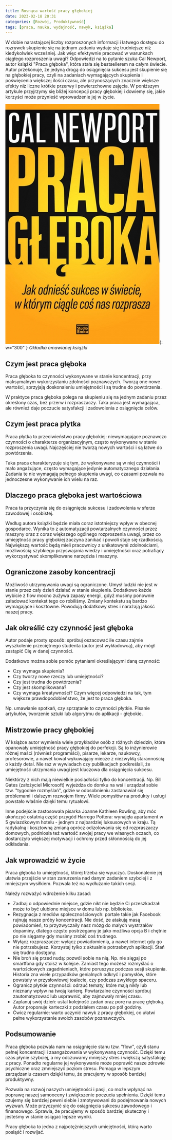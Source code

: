 ```yaml
---
title: Rosnąca wartość pracy głębokiej
date: 2023-02-18 20:31
categories: [Rozwój, Produktywność]
tags: [praca, nauka, wydajność, nawyk, książka]
---
```


W dobie narastającej liczby rozproszonych informacji i łatwego dostępu do rozrywek skupienie się na jednym zadaniu wydaje się trudniejsze niż kiedykolwiek wcześniej. Jak więc efektywnie pracować w warunkach ciągłego rozproszenia uwagi? Odpowiedzi na to pytanie szuka Cal Newport, autor książki "Praca głęboka", która stała się bestsellerem na całym świecie. Autor przekonuje, że jedyną drogą do osiągnięcia sukcesu jest skupienie się na głębokiej pracy, czyli na zadaniach wymagających skupienia i poświęcenia większej ilości czasu, ale przynoszących znacznie większe efekty niż liczne krótkie przerwy i powierzchowne zajęcia. W poniższym artykule przyjrzymy się bliżej koncepcji pracy głębokiej i dowiemy się, jakie korzyści może przynieść wprowadzenie jej w życie.

![Okładka książki praca głęboka](/assets/img/posts/deepwork-book-pl.jpg){: w="300" }
_Okładka omawianej książki_

## Czym jest praca głęboka

Praca głęboka to czynności wykonywane w stanie koncentracji, przy maksymalnym wykorzystaniu zdolności poznawczych. Tworzą one nowe wartości, sprzyjają doskonaleniu umiejętności i są trudne do powtórzenia. 

W praktyce praca głęboka polega na skupieniu się na jednym zadaniu przez określony czas, bez przerw i rozpraszaczy. Taka praca jest wymagająca, ale również daje poczucie satysfakcji i zadowolenia z osiągnięcia celów.

## Czym jest praca płytka

Praca płytka to przeciwieństwo pracy głębokiej: niewymagające poznawczo czynności o charakterze organizacyjnym, często wykonywane w stanie rozproszenia uwagi. Najczęściej nie tworzą nowych wartości i są łatwe do powtórzenia.

Taka praca charakteryzuje się tym, że wykonywane są w niej czynności i mało angażujące, często wymagające jedynie automatycznego działania. Zadania te nie wymagają pełnego skupienia uwagi, co czasami pozwala na jednoczesne wykonywanie ich wielu na raz.

## Dlaczego praca głęboka jest wartościowa

Praca ta przyczynia się do osiągnięcia sukcesu i zadowolenia w sferze zawodowej i osobistej.

Według autora książki będzie miała coraz istotniejszy wpływ w obecnej gospodarce.
Wynika to z automatyzacji powtarzalnych czynności przez maszyny oraz z coraz większego ogólnego rozproszenia uwagi, przez co umiejętność pracy głębokiej zaczyna zanikać i powoli staje się rzadkością.
Największą wartość będą mieli pracownicy z unikatowymi zdolnościami, możliwością szybkiego przyswajania wiedzy i umiejętności oraz potrafiący wykorzystywać skomplikowane narzędzia i maszyny.

## Ograniczone zasoby koncentracji

Możliwość utrzymywania uwagi są ograniczone. Umysł ludzki nie jest w stanie przez cały dzień działać w stanie skupienia. 
Dodatkowo każde wybicie z flow mocno zużywa zapasy energii, gdyż musimy ponownie załadować kontekst tego co robiliśmy. 
Zmiany kontekstu są bardzo wymagające i kosztowne. Powodują dodatkowy stres i narażają jakość naszej pracy.

## Jak określić czy czynność jest głęboka

Autor podaje prosty sposób: spróbuj oszacować ile czasu zajmie wyszkolenie przeciętnego studenta (autor jest wykładowcą), aby mógł zastąpić Cię w danej czynności.

Dodatkowo można sobie pomóc pytaniami określającymi daną czynność:
* Czy wymaga skupienia?
* Czy tworzy nowe rzeczy lub umiejętności?
* Czy jest trudna do powtórzenia?
* Czy jest skomplikowana?
* Czy wymaga kreatywności?
Czym więcej odpowiedzi na tak, tym większe prawdopodobieństwo, że jest to praca głęboka.

Np. umawianie spotkań, czy sprzątanie to czynności płytkie.
Pisanie artykułów, tworzenie sztuki lub algorytmu do aplikacji - głębokie.

## Mistrzowie pracy głębokiej

W książce autor wymienia wiele przykładów osób z różnych dziedzin, które opanowały umiejętność pracy głębokiej do perfekcji. 
Są to inżynierowie różnej maści (również programiści), pisarze, lekarze, naukowcy, profesorowie, a nawet kowal wykuwający miecze z niezwykłą starannością o każdy detal. Nie raz w wywiadach czy publikacjach podkreślali, że umiejętność utrzymania uwagi jest kluczowa dla osiągnięcia sukcesu.

Niektórzy z nich mają niewielkie posiadłości tylko do koncentracji. Np. Bill Gates (założyciel Microsoft) wyjeżdża do domku na wsi i urządzał sobie tzw. "tygodnie rozmyślań", gdzie w odosobnieniu zastanawiał się problemami i dalszym rozwojem firmy. Wiele pomysłów na produkty i usługi powstało właśnie dzięki temu rytuałowi. 

Inne podejście zastosowała pisarka Joanne Kathleen Rowling, aby móc ukończyć ostatnią część przygód Harrego Pottera: wynajęła apartament w 5 gwiazdkowym hotelu - jednym z najbardziej luksusowych w kraju. Tą radykalną i kosztowną zmianą oprócz odizolowania się od rozpraszaczy domowych, podniosła też wartość swojej pracy we własnych oczach, co dostarczyło większej motywacji i ochrony przed skłonnością do jej odkładania.

## Jak wprowadzić w życie

Praca głęboka to umiejętność, której trzeba się wyuczyć. 
Doskonalenie jej ułatwia przejście w stan zanurzenia nad danym zadaniem szybciej i z mniejszym wysiłkiem. Pozwala też na wydłużanie takich sesji.

Należy rozważyć wdrożenie kilku zasad:

* Zadbaj o odpowiednie miejsce, gdzie nikt nie będzie Ci przeszkadzał: może to być ulubione miejsce w domu lub np. biblioteka.
* Rezygnacja z mediów społecznościowych: portale takie jak Facebook rujnują nasze próby koncentracji. Nie dość, że atakują masą powiadomień, to przyzwyczaiły nasz mózg do małych wystrzałów dopaminy, dlatego często postrzegamy je jako możliwa opcja B i chętnie po nie sięgamy gdy musimy zrobić coś trudnego.
* Wyłącz rozpraszacze: wyłącz powiadomienia, a nawet internet gdy go nie potrzebujesz. Korzystaj tylko z aktualnie potrzebnych aplikacji. Stań się trudno dostępny.
* Nie broń się przed nudą: pozwól sobie na nią. Np. nie sięgaj po smartfona gdy stoisz w kolejce. Zamiast tego możesz rozmyślać o wartościowych zagadnieniach, które poruszysz podczas sesji skupienia. Historia zna wiele przypadków genialnych odkryć i pomysłów, które powstały w przysłowiowej toalecie, czy podczas zwykłego spaceru.
* Ogranicz płytkie czynności: odrzuć tematy, które mają nikły lub nieznany wpływ na twoją karierę. Powtarzalne czynności spróbuj zautomatyzować lub usprawnić, aby zajmowały mniej czasu.
* Zaplanuj swój dzień: ustal kolejność zadań oraz porę na pracę głęboką. Autor proponuje karteczki z podziałem czasu po pół godziny.
* Ćwicz regularnie: warto uczynić nawyk z pracy głębokiej, co ułatwi pełne wykorzystanie swoich zasobów poznawczych.

## Podsumowanie

Praca głęboka pozwala nam na osiągnięcie stanu tzw. "flow", czyli stanu pełnej koncentracji i zaangażowania w wykonywaną czynność. Dzięki temu czas płynie szybciej, a my odczuwamy mniejszy stres i większą satysfakcję z pracy. Ponadto regularne jej wykonywanie może poprawić nasze zdrowie psychiczne oraz zmniejszyć poziom stresu. Pomaga w lepszym zarządzaniu czasem dzięki temu, że pracujemy w sposób bardziej produktywny.

Pozwala na rozwój naszych umiejętności i pasji, co może wpłynąć na poprawę naszej samooceny i zwiększenie poczucia spełnienia. Dzięki temu czujemy się bardziej pewni siebie i zmotywowani do podejmowania nowych wyzwań.
Może przyczynić się do osiągnięcia sukcesu zawodowego i finansowego. Sprawia, że pracujemy w sposób bardziej skuteczny i jesteśmy w stanie osiągać lepsze wyniki.

Pracy głęboka to jedna z najpotężniejszych umiejętności, którą warto posiąść i rozwijać.
